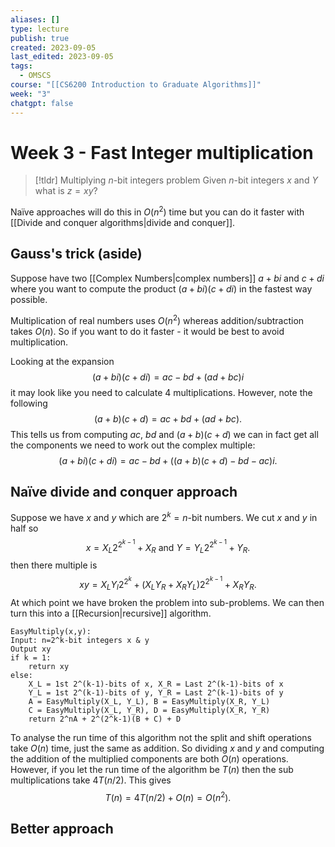 ```yaml
---
aliases: []
type: lecture
publish: true
created: 2023-09-05
last_edited: 2023-09-05
tags:
  - OMSCS
course: "[[CS6200 Introduction to Graduate Algorithms]]"
week: "3"
chatgpt: false
---
```

# Week 3 - Fast Integer multiplication

> [!tldr] Multiplying $n$-bit integers problem
> Given $n$-bit integers $x$ and $Y$ what is $z = xy$? 

Naïve approaches will do this in $O(n^2)$ time but you can do it faster with [[Divide and conquer algorithms|divide and conquer]].

## Gauss's trick (aside)

Suppose have two [[Complex Numbers|complex numbers]] $a + bi$ and $c + di$ where you want to compute the product $(a + bi)(c + di)$ in the fastest way possible.

Multiplication of real numbers uses $O(n^2)$ whereas addition/subtraction takes $O(n)$. So if you want to do it faster - it would be best to avoid multiplication.

Looking at the expansion
$$(a + bi)(c + di) = ac - bd + (ad + bc)i$$
it may look like you need to calculate 4 multiplications. However, note the following
$$(a + b)(c + d) = ac + bd + (ad + bc).$$
This tells us from computing $ac$, $bd$ and $(a+b)(c+d)$ we can in fact get all the components we need to work out the complex multiple:
$$(a + bi)(c + di) = ac - bd + ((a + b)(c+d) - bd - ac)i.$$

## Naïve divide and conquer approach

Suppose we have $x$ and $y$ which are $2^k=n$-bit numbers. We cut $x$ and $y$ in half so 
$$x = X_L2^{2^{k-1}} + X_R \mbox{ and } Y = Y_L2^{2^{k-1}} + Y_R.$$
then there multiple is
$$xy = X_LY_l2^{2^k} + (X_LY_R + X_RY_L)2^{2^{k-1}} + X_RY_R.$$
At which point we have broken the problem into sub-problems. We can then turn this into a [[Recursion|recursive]] algorithm.

```pseudo
EasyMultiply(x,y):
Input: n=2^k-bit integers x & y
Output xy
if k = 1:
	return xy
else:
	X_L = 1st 2^(k-1)-bits of x, X_R = Last 2^(k-1)-bits of x
	Y_L = 1st 2^(k-1)-bits of y, Y_R = Last 2^(k-1)-bits of y
	A = EasyMultiply(X_L, Y_L), B = EasyMultiply(X_R, Y_L)
	C = EasyMultiply(X_L, Y_R), D = EasyMultiply(X_R, Y_R)
	return 2^nA + 2^(2^k-1)(B + C) + D
```

To analyse the run time of this algorithm not the split and shift operations take $O(n)$ time, just the same as addition. So dividing $x$ and $y$ and computing the addition of the multiplied components are both $O(n)$ operations. However, if you let the run time of the algorithm be $T(n)$ then the sub multiplications take $4T(n/2)$. This gives
$$T(n) = 4 T(n/2) + O(n) = O(n^2).$$

## Better approach

